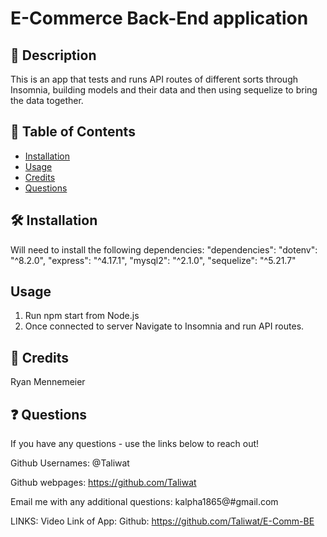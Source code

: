 # E-Commerce Back-End application

## 📘 Description

This is an app that tests and runs API routes of different sorts through Insomnia, building models and their data and then using sequelize to bring the data together.

## 📑 Table of Contents 

- [Installation](#installation)
- [Usage](#usage)
- [Credits](#credits)
- [Questions](#questions)

## 🛠️ Installation 

Will need to install the following dependencies:
"dependencies": 
    "dotenv": "^8.2.0",
    "express": "^4.17.1",
    "mysql2": "^2.1.0",
    "sequelize": "^5.21.7"

## Usage

1. Run npm start from Node.js
2. Once connected to server Navigate to Insomnia and run API routes.

## 🤝 Credits

Ryan Mennemeier


## ❓ Questions

If you have any questions - use the links below to reach out!

Github Usernames: @Taliwat

Github webpages: https://github.com/Taliwat 

Email me with any additional questions: kalpha1865@#gmail.com 

LINKS:
Video Link of App: 
Github: https://github.com/Taliwat/E-Comm-BE